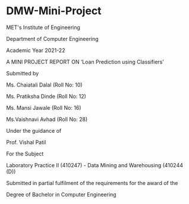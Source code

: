 # DMW-Mini-Project

MET's Institute of Engineering

Department of Computer Engineering

Academic Year 2021-22

A MINI PROJECT REPORT ON ‘Loan Prediction using Classifiers’

Submitted by

Ms. Chaiatali Dalal (Roll No: 10)

Ms. Pratiksha Dinde (Roll No: 12)

Ms. Mansi Jawale (Roll No: 16)

Ms.Vaishnavi Avhad (Roll No: 28)

Under the guidance of

Prof. Vishal Patil

For the Subject

Laboratory Practice II (410247) - Data Mining and Warehousing (410244 (D))

Submitted in partial fulfilment of the requirements for the award of the

Degree of Bachelor in Computer Engineering
